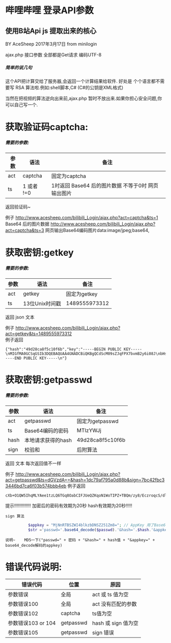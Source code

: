 哔哩哔哩 登录API参数
==
使用B站Api js 提取出来的核心
--
BY AceSheep 2017年3月17日  from minilogin

ajax.php 接口参数  全部都是Get请求  编码UTF-8

##### 简单的说几句

这个API把计算交给了服务器,会返回一个计算结果给软件.
好处是 个个语言都不需要写 RSA 算法啦.例如:shell脚本,C# (C#的公钥是XML格式)

当然在把视频的算法逆向出来前,ajax.php 暂时不放出来.如果你担心安全问题,你可以自己写一个.

# 获取验证码captcha:

##### 需要的参数:

|参数|语法|备注|
|---|---|----|
|act|captcha|固定为captcha|
|ts|1 或者 !=0 |1时返回 Base64 后的图片数据  不等于0时 网页输出图片|

返回验证码~

例子 http://www.acesheep.com/bilibili_Login/ajax.php?act=captcha&ts=1   Base64 后的图片数据
     http://www.acesheep.com/bilibili_Login/ajax.php?act=captcha&ts=3   网页输出Base64编码图片data:image/jpeg;base64,


# 获取密钥:getkey
##### 需要的参数:

|参数|语法|备注|
|---|---|----|
|act|getkey|固定为getkey
|ts|13位Unix时间戳|1489555973312

返回 json 文本

例子 http://www.acesheep.com/bilibili_Login/ajax.php?act=getkey&ts=1489555973312<br>
例子返回 
```
{"hash":"49d28ca8f5c10f6b","key":"-----BEGIN PUBLIC KEY-----\nMIGfMA0GCSqGSIb3DQEBAQUAA4GNADCBiQKBgQCdScM09sZJqFPX7bvmB2y6i08J\nbHsa0v4THafPbJN9NoaZ9Djz1LmeLkVlmWx1DwgHVW+K7LVWT5FV3johacVRuV98\n37+RNntEK6SE82MPcl7fA++dmW2cLlAjsIIkrX+aIvvSGCuUfcWpWFy3YVDqhuHr\nNDjdNcaefJIQHMW+sQIDAQAB\n-----END PUBLIC KEY-----\n"}
```

# 获取密钥:getpasswd
##### 需要的参数:

|参数|语法|备注|
|---|---|----|
|act|getpasswd|固定为getpasswd
|ts|Base64编码的密码|MTIzYWJj
|hash|本地请求获得的hash|49d28ca8f5c10f6b
|sign|校验和|后附算法

返回 文本  每次返回值不一样

例子  http://www.acesheep.com/bilibili_Login/ajax.php?act=getpasswd&ts=dGVzdA==&hash=1dc79af795a0d88b&sign=7bc42fbc33446bd7ca6f03b574bbb4eb
例子返回
```
cXb+O1QW5IhqMLYAee1tzLQ6TGq8OabCIFJUeQZKqoN1WoTIPZ+TBQm/zy8/EczroqcS/dlI/s/hX+aTRPmlsUkZGNqxjL8n9Sk9QO6zVEnCwGNZWBGyZaJSkKho0PdHBHpQmuZRIwt1YJ7dVSLAxYpmiIA61Lam6O5SwuLpaBU=
```
提示!!!!!!!!!!!!!
加密后的密码有效期为20秒  hash有效期为20秒!!!!!

`sign 算法`
```php
          $appkey = "MjNnRTBSZWI4blkzbDNSZ251Zm8="; // AppKey 用了Base64 加密<br>
          $str ='passwd='.base64_decode($passwd).'&hash='.$hash.'&appkey='.base64_decode($appkey);
```
`说明~    MD5一下("passwd=" + 密码 + "&hash=" + hash值 + "&appkey=" + base64_decode解码的appkey)`


# 错误代码说明:

|错误代码|位置|原因|
|---|---|----|
|参数错误|全局|act  或 ts 值为空
|参数错误100|全局|act  没有匹配的参数
|参数错误102|captcha|ts值为空
|参数错误103 or 104|getpasswd|hash 或 sign 值为空
|参数错误105|getpasswd|sign 错误

